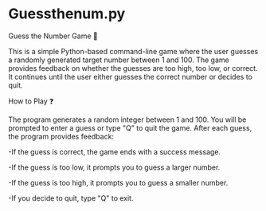 # Guessthenum.py
Guess the Number Game 🎲

This is a simple Python-based command-line game where the user guesses a randomly generated target number between 1 and 100. The game provides feedback on whether the guesses are too high, too low, or correct. It continues until the user either guesses the correct number or decides to quit.

How to Play ❓

The program generates a random integer between 1 and 100.
You will be prompted to enter a guess or type "Q" to quit the game.
After each guess, the program provides feedback:

-If the guess is correct, the game ends with a success message.

-If the guess is too low, it prompts you to guess a larger number.

-If the guess is too high, it prompts you to guess a smaller number.

-If you decide to quit, type "Q" to exit.
